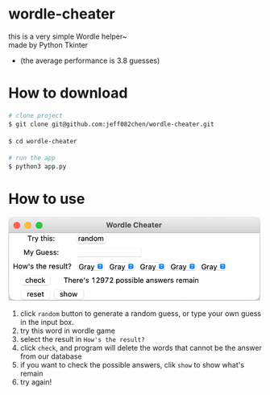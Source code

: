 # wordle-cheater
this is a very simple Wordle helper~  
made by Python Tkinter  
+ (the average performance is 3.8 guesses)

# How to download
``` zsh
# clone project
$ git clone git@github.com:jeff082chen/wordle-cheater.git

$ cd wordle-cheater

# run the app
$ python3 app.py
```

# How to use
<img src="https://github.com/jeff082chen/wordle_cheater/blob/main/exemple/image.png" width="500"/>  

1. click `random` button to generate a random guess, or type your own guess in the input box.
2. try this word in wordle game
3. select the result in `How's the result?`
4. click `check`, and program will delete the words that cannot be the answer from our database
5. if you want to check the possible answers, clik `show` to show what's remain
6. try again!

